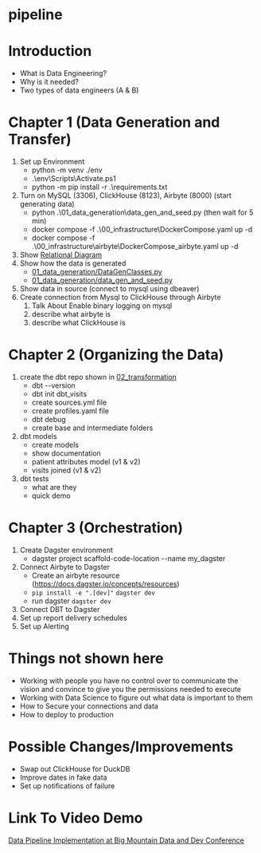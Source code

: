 # pipeline

# Introduction
- What is Data Engineering?
- Why is it needed?
- Two types of data engineers (A & B)

# Chapter 1 (Data Generation and Transfer)
1. Set up Environment 
    - python -m venv ./env
    - .\env\Scripts\Activate.ps1
    - python -m pip install -r .\requirements.txt
2. Turn on MySQL (3306), ClickHouse (8123), Airbyte (8000) (start generating data)
    - python .\01_data_generation\data_gen_and_seed.py (then wait for 5 min)
    - docker compose -f .\00_infrastructure\DockerCompose.yaml up -d
    - docker compose -f .\00_infrastructure\airbyte\DockerCompose_airbyte.yaml up -d
3. Show [Relational Diagram](./Table%20Structure.drawio)
4. Show how the data is generated 
    - [01_data_generation/DataGenClasses.py](./01_data_generation/DataGenClasses.py)
    - [01_data_generation/data_gen_and_seed.py](./01_data_generation/data_gen_and_seed.py)
5. Show data in source (connect to mysql using dbeaver)
6. Create connection from Mysql to ClickHouse through Airbyte
    1. Talk About Enable binary logging on mysql
    2. describe what airbyte is
    2. describe what ClickHouse is

# Chapter 2 (Organizing the Data)
1. create the dbt repo shown in [02_transformation](./02_transformation/)
    - dbt --version
    - dbt init dbt_visits
    - create sources.yml file
    - create profiles.yaml file
    - dbt debug
    - create base and intermediate folders
2. dbt models
    - create models
    - show documentation
    - patient attributes model (v1 & v2)
    - visits joined (v1 & v2)
3. dbt tests
    - what are they
    - quick demo


# Chapter 3 (Orchestration)
1. Create Dagster environment
    - dagster project scaffold-code-location --name my_dagster
1. Connect Airbyte to Dagster
    - Create an airbyte resource (https://docs.dagster.io/concepts/resources)
    - `pip install -e ".[dev]"` `dagster dev`
    - run dagster `dagster dev`
2. Connect DBT to Dagster
3. Set up report delivery schedules
4. Set up Alerting


# Things not shown here
- Working with people you have no control over to communicate the vision and convince to give you the permissions needed to execute 
- Working with Data Science to figure out what data is important to them
- How to Secure your connections and data
- How to deploy to production

# Possible Changes/Improvements
- Swap out ClickHouse for DuckDB
- Improve dates in fake data
- Set up notifications of failure

# Link To Video Demo
[Data Pipeline Implementation at Big Mountain Data and Dev Conference](https://youtu.be/coycGADJ5CQ)
